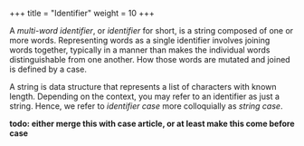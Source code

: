 +++
title = "Identifier"
weight = 10
+++

A _multi-word identifier_, or _identifier_ for short, is a string composed of one or more words.  Representing words as a single identifier involves joining words together, typically in a manner than makes the individual words distinguishable from one another.  How those words are mutated and joined is defined by a case.

A string is data structure that represents a list of characters with known length.  Depending on the context, you may refer to an identifier as just a string.  Hence, we refer to _identifier case_ more colloquially as _string case_.

**todo: either merge this with case article, or at least make this come before case**
